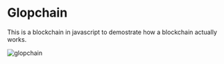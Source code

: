 # Glopchain

This is a blockchain in javascript to demostrate how a blockchain actually works.

![glopchain](https://user-images.githubusercontent.com/32302890/54104488-1f44b100-439e-11e9-868a-2bcd93b4f8df.png)
